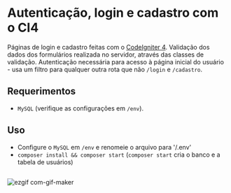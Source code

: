 # Autenticação, login e cadastro com o CI4
Páginas de login e cadastro feitas com o [CodeIgniter 4](https://codeigniter.com/user_guide/intro/index.html). Validação dos dados dos formulários realizada no servidor, através das classes de validação. Autenticação necessária para acesso à página inicial do usuário - usa um filtro para qualquer outra rota que não `/login` e `/cadastro`.
## Requerimentos
- `MySQL` (verifique as configurações em `/env`).
## Uso
- Configure o `MySQL` em `/env` e renomeie o arquivo para '/.env'
- `composer install && composer start` (`composer start` cria o banco e a tabela de usuários)
##
![ezgif com-gif-maker](https://user-images.githubusercontent.com/97701096/213434921-6fc6f89a-de55-418b-a121-fd8c7f749a84.gif)
